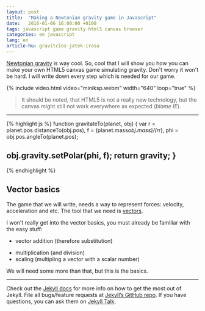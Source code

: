 ```yaml
---
layout: post
title:  "Making a Newtonian gravity game in Javascript"
date:   2016-01-06 16:00:00 +0100
tags: javascript game gravity html5 canvas browser
categories: en javascript
lang: en
article-hu: gravitcios-jatek-irasa
---
```

[Newtonian gravity][newton-gravity] is way cool. So, cool that I will show you how you can make your own HTML5
canvas game simulating gravity. Don't worry it won't be hard. I will write down every step
which is needed for our game.

{% include video.html video="miniksp.webm" width="640" loop="true" %}

<!--more-->
> It should be noted, that HTML5 is not a really new
> technology, but the canvas might still not work everywhere as expected (_blame IE_).

---
{% highlight js %}
function gravitateTo(planet, obj) {
  var r   = planet.pos.distanceTo(obj.pos),
      f   = (planet.mass*obj.mass)/(r*r),
      phi = obj.pos.angleTo(planet.pos);

  obj.gravity.setPolar(phi, f);
  return gravity;
}
---

{% endhighlight %}

## Vector basics
The game that we will write, needs a way to represent forces: velocity, acceleration and etc.
The tool that we need is [vectors][vector].

I won't really get into the vector basics, you must already be familiar with the easy stuff:

+ vector addition (therefore substitution)
* multiplication (and division)
* scaling (multipling a vector with a scalar number)

We will need some more than that, but this is the basics.

-----------

Check out the [Jekyll docs][jekyll-docs] for more info on how to get the most out of Jekyll. File all bugs/feature requests at [Jekyll’s GitHub repo][jekyll-gh]. If you have questions, you can ask them on [Jekyll Talk][jekyll-talk].

[jekyll-docs]: http://jekyllrb.com/docs/home
[jekyll-gh]:   https://github.com/jekyll/jekyll
[jekyll-talk]: https://talk.jekyllrb.com/
[newton-gravity]: https://en.wikipedia.org/wiki/Newton%27s_law_of_universal_gravitation
[vector]: https://en.wikipedia.org/wiki/Vector
